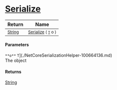# [Serialize](./NetCoreSerializationHelper-100664136.md)



| Return | Name | 
| --- | --- | 
| <sub>[String](https://docs.microsoft.com/en-us/dotnet/api/System.String)</sub>| <sub>[Serialize](./NetCoreSerializationHelper-100664136.md) ( [`T`](./NetCoreSerializationHelper-100664136.md) o )</sub>| <br>


#### Parameters
`**o**`  `T`](./NetCoreSerializationHelper-100664136.md)<br>The object
#### Returns
[String](https://docs.microsoft.com/en-us/dotnet/api/System.String)